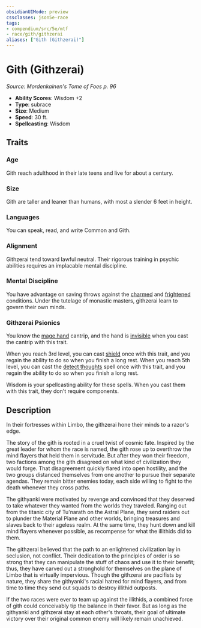 ```yaml
---
obsidianUIMode: preview
cssclasses: json5e-race
tags:
- compendium/src/5e/mtf
- race/gith/githzerai
aliases: ["Gith (Githzerai)"]
---
```

# Gith (Githzerai)
*Source: Mordenkainen's Tome of Foes p. 96*  

- **Ability Scores**: Wisdom +2
- **Type**: subrace
- **Size**: Medium
- **Speed**: 30 ft.
- **Spellcasting**: Wisdom

## Traits

### Age

Gith reach adulthood in their late teens and live for about a century.

### Size

Gith are taller and leaner than humans, with most a slender 6 feet in height.

### Languages

You can speak, read, and write Common and Gith.

### Alignment

Githzerai tend toward lawful neutral. Their rigorous training in psychic abilities requires an implacable mental discipline.

### Mental Discipline

You have advantage on saving throws against the [charmed](/3-Mechanics/CLI/rules/conditions.md#charmed) and [frightened](/3-Mechanics/CLI/rules/conditions.md#frightened) conditions. Under the tutelage of monastic masters, githzerai learn to govern their own minds.

### Githzerai Psionics

You know the [mage hand](/3-Mechanics/CLI/spells/mage-hand.md) cantrip, and the hand is [invisible](/3-Mechanics/CLI/rules/conditions.md#invisible) when you cast the cantrip with this trait.

When you reach 3rd level, you can cast [shield](/3-Mechanics/CLI/spells/shield.md) once with this trait, and you regain the ability to do so when you finish a long rest. When you reach 5th level, you can cast the [detect thoughts](/3-Mechanics/CLI/spells/detect-thoughts.md) spell once with this trait, and you regain the ability to do so when you finish a long rest.

Wisdom is your spellcasting ability for these spells. When you cast them with this trait, they don't require components.

## Description

In their fortresses within Limbo, the githzerai hone their minds to a razor's edge.

The story of the gith is rooted in a cruel twist of cosmic fate. Inspired by the great leader for whom the race is named, the gith rose up to overthrow the mind flayers that held them in servitude. But after they won their freedom, two factions among the gith disagreed on what kind of civilization they would forge. That disagreement quickly flared into open hostility, and the two groups distanced themselves from one another to pursue their separate agendas. They remain bitter enemies today, each side willing to fight to the death whenever they cross paths.

The githyanki were motivated by revenge and convinced that they deserved to take whatever they wanted from the worlds they traveled. Ranging out from the titanic city of Tu'narath on the Astral Plane, they send raiders out to plunder the Material Plane and other worlds, bringing treasures and slaves back to their ageless realm. At the same time, they hunt down and kill mind flayers whenever possible, as recompense for what the illithids did to them.

The githzerai believed that the path to an enlightened civilization lay in seclusion, not conflict. Their dedication to the principles of order is so strong that they can manipulate the stuff of chaos and use it to their benefit; thus, they have carved out a stronghold for themselves on the plane of Limbo that is virtually impervious. Though the githzerai are pacifists by nature, they share the githyanki's racial hatred for mind flayers, and from time to time they send out squads to destroy illithid outposts.

If the two races were ever to team up against the illithids, a combined force of gith could conceivably tip the balance in their favor. But as long as the githyanki and githzerai stay at each other's throats, their goal of ultimate victory over their original common enemy will likely remain unachieved.